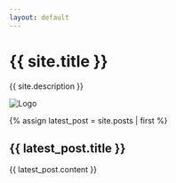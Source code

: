 ```yaml
---
layout: default
---
```


<div class="home">
  <h1>{{ site.title }}</h1>
  <p>{{ site.description }}</p>

  <!-- Add the logo image here -->
  <img src="{{ '/assets/images/logo.png' | relative_url }}" alt="Logo" class="logo">

  {% assign latest_post = site.posts | first %}
  <article>
    <h2>{{ latest_post.title }}</h2>
    <div class="post-content">
      {{ latest_post.content }}
    </div>
  </article>
</div>

